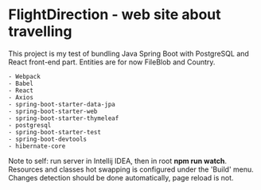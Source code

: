 # FlightDirection - web site about travelling

This project is my test of bundling Java Spring Boot with PostgreSQL and React front-end part. Entities are for now FileBlob and Country.

	- Webpack
	- Babel
	- React
	- Axios
	- spring-boot-starter-data-jpa
	- spring-boot-starter-web
	- spring-boot-starter-thymeleaf
	- postgresql
	- spring-boot-starter-test
	- spring-boot-devtools
	- hibernate-core

Note to self: run server in Intellij IDEA, then in root **npm run watch**. Resources and classes hot swapping is configured under the 'Build' menu. Changes detection should be done automatically, page reload is not.